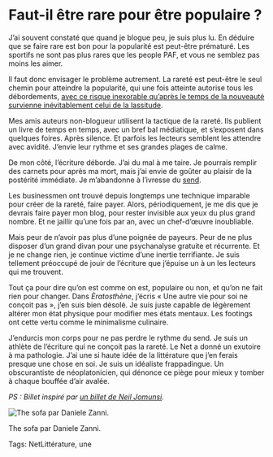 # Faut-il être rare pour être populaire ?

J’ai souvent constaté que quand je blogue peu, je suis plus lu. En déduire que se faire rare est bon pour la popularité est peut-être prématuré. Les sportifs ne sont pas plus rares que les people PAF, et vous ne semblez pas moins les aimer.

Il faut donc envisager le problème autrement. La rareté est peut-être le seul chemin pour atteindre la popularité, qui une fois atteinte autorise tous les débordements, [avec ce risque inexorable qu’après le temps de la nouveauté survienne inévitablement celui de la lassitude](http://www.internetactu.net/2014/06/18/linexorable-biais-de-la-nouveaute/).

Mes amis auteurs non-blogueur utilisent la tactique de la rareté. Ils publient un livre de temps en temps, avec un bref bal médiatique, et s’exposent dans quelques foires. Après silence. Et parfois les lecteurs semblent les attendre avec avidité. J’envie leur rythme et ses grandes plages de calme.

De mon côté, l’écriture déborde. J’ai du mal à me taire. Je pourrais remplir des carnets pour après ma mort, mais j’ai envie de goûter au plaisir de la postérité immédiate. Je m’abandonne à l’ivresse du [send](http://blog.tcrouzet.com/2013/11/24/la-send-generation-pecha-kucha-remix/).

Les businessmen ont trouvé depuis longtemps une technique imparable pour créer de la rareté, faire payer. Alors, périodiquement, je me dis que je devrais faire payer mon blog, pour rester invisible aux yeux du plus grand nombre. Et ne jaillir qu’une fois par an, avec un chef-d’œuvre inoubliable.

Mais peur de n’avoir pas plus d’une poignée de payeurs. Peur de ne plus disposer d’un grand divan pour une psychanalyse gratuite et récurrente. Et je ne change rien, je continue victime d’une inertie terrifiante. Je suis tellement préoccupé de jouir de l’écriture que j’épuise un à un les lecteurs qui me trouvent.

Tout ça pour dire qu’on est comme on est, populaire ou non, et qu’on ne fait rien pour changer. Dans *Èratosthène*, j’écris « Une autre vie pour soi ne conçoit pas », j’en suis bien désolé. Je suis juste capable de légèrement altérer mon état physique pour modifier mes états mentaux. Les footings ont cette vertu comme le minimalisme culinaire.

J’endurcis mon corps pour ne pas perdre le rythme du send. Je suis un athlète de l’écriture qui ne conçoit pas la rareté. Le Net a donné un exutoire à ma pathologie. J’ai une si haute idée de la littérature que j’en ferais presque une chose en soi. Je suis un idéaliste frappadingue. Un obscurantiste de néoplatonicien, qui dénonce ce piège pour mieux y tomber à chaque bouffée d’air avalée.

*PS : Billet inspiré par [un billet de Neil Jomunsi](http://page42.org/labondance-est-elle-une-destruction/).*

![The sofa par Daniele Zanni.](http://blog.tcrouzet.comhttps://tcrouzet.com/images_tc/2014/06/sofa.jpg)

The sofa par Daniele Zanni.



Tags: NetLittérature, une